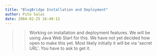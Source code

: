 ```yaml
---
title: "BlogBridge Installation and Deployment"
author: Pito Salas
date: 2004-02-25 16:49:12
---
```


>>

>> Working on installation and deployment features. We will be using Java Web
Start for this. We have not yet decided how open to make this yet. Most likely
initially it will be via 'secret URL'. You have to ask to get it.


